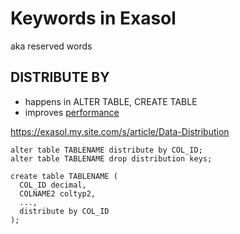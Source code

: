 # Keywords in Exasol
aka reserved words

## DISTRIBUTE BY
* happens in ALTER TABLE, CREATE TABLE
* improves [performance](performance.md)

https://exasol.my.site.com/s/article/Data-Distribution

~~~
alter table TABLENAME distribute by COL_ID;
alter table TABLENAME drop distribution keys;

create table TABLENAME (
  COL_ID decimal,
  COLNAME2 coltyp2,
  ...,
  distribute by COL_ID
);
~~~